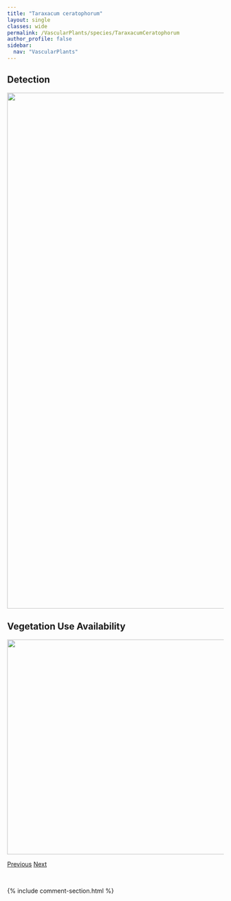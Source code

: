 ```yaml
---
title: "Taraxacum ceratophorum"
layout: single
classes: wide
permalink: /VascularPlants/species/TaraxacumCeratophorum
author_profile: false
sidebar:
  nav: "VascularPlants"
---
```


<h2>Detection</h2>

<a href="https://drive.google.com/uc?export=view&id=1mzQlY5u6SqT8CccbDLxBowYn8Ky2hAeP">
<img src="https://drive.google.com/uc?export=view&id=1mzQlY5u6SqT8CccbDLxBowYn8Ky2hAeP" height = "1200" width = "800">
</a>


<h2>Vegetation Use Availability</h2>

<a href="https://drive.google.com/uc?export=view&id=1DlTckstU6cl8URMhArpEtwP7BAtVOHIG">
<img src="https://drive.google.com/uc?export=view&id=1DlTckstU6cl8URMhArpEtwP7BAtVOHIG" height = "500" width = "1000">
</a>


<a href="/DevelopmentWebsite/VascularPlants/species/Taraxacum" class="pagination--pager" title="Taraxacum">Previous</a> <a href="/DevelopmentWebsite/VascularPlants/species/TaraxacumOfficinaleErythrospermum" class="pagination--pager" title="Taraxacum officinale / erythrospermum">Next</a>

<p>&nbsp;</p>

{% include comment-section.html %}
